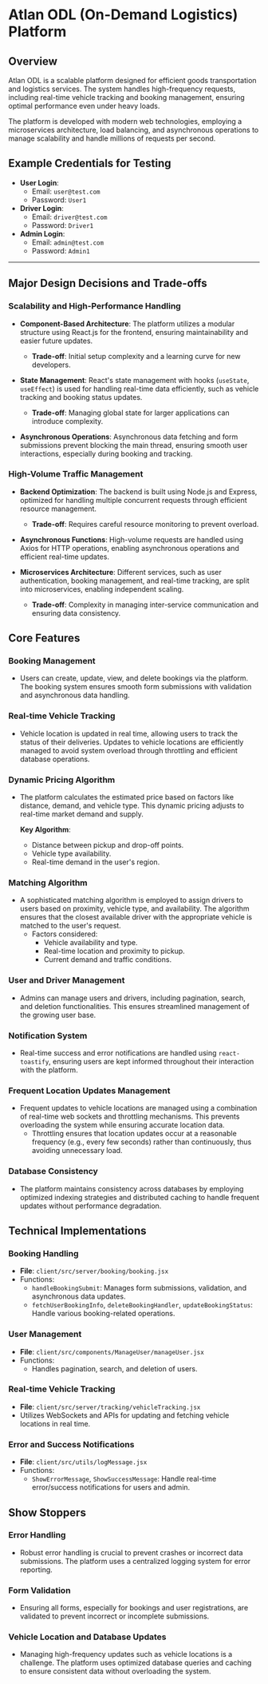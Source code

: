 # Atlan ODL (On-Demand Logistics) Platform

## Overview
Atlan ODL is a scalable platform designed for efficient goods transportation and logistics services. The system handles high-frequency requests, including real-time vehicle tracking and booking management, ensuring optimal performance even under heavy loads. 

The platform is developed with modern web technologies, employing a microservices architecture, load balancing, and asynchronous operations to manage scalability and handle millions of requests per second.

## Example Credentials for Testing

- **User Login**: 
  - Email: `user@test.com`
  - Password: `User1`
- **Driver Login**: 
  - Email: `driver@test.com`
  - Password: `Driver1`
- **Admin Login**: 
  - Email: `admin@test.com`
  - Password: `Admin1`

---
## Major Design Decisions and Trade-offs

### **Scalability and High-Performance Handling**
- **Component-Based Architecture**: 
  The platform utilizes a modular structure using React.js for the frontend, ensuring maintainability and easier future updates.
  - **Trade-off**: Initial setup complexity and a learning curve for new developers.
  
- **State Management**: 
  React's state management with hooks (`useState`, `useEffect`) is used for handling real-time data efficiently, such as vehicle tracking and booking status updates.
  - **Trade-off**: Managing global state for larger applications can introduce complexity.

- **Asynchronous Operations**: 
  Asynchronous data fetching and form submissions prevent blocking the main thread, ensuring smooth user interactions, especially during booking and tracking.

### **High-Volume Traffic Management**
- **Backend Optimization**:
  The backend is built using Node.js and Express, optimized for handling multiple concurrent requests through efficient resource management.
  - **Trade-off**: Requires careful resource monitoring to prevent overload.

- **Asynchronous Functions**: 
  High-volume requests are handled using Axios for HTTP operations, enabling asynchronous operations and efficient real-time updates.
  
- **Microservices Architecture**: 
  Different services, such as user authentication, booking management, and real-time tracking, are split into microservices, enabling independent scaling.
  - **Trade-off**: Complexity in managing inter-service communication and ensuring data consistency.

## Core Features

### **Booking Management**
- Users can create, update, view, and delete bookings via the platform. The booking system ensures smooth form submissions with validation and asynchronous data handling.
  
### **Real-time Vehicle Tracking** 
- Vehicle location is updated in real time, allowing users to track the status of their deliveries. Updates to vehicle locations are efficiently managed to avoid system overload through throttling and efficient database operations.

### **Dynamic Pricing Algorithm** 
- The platform calculates the estimated price based on factors like distance, demand, and vehicle type. This dynamic pricing adjusts to real-time market demand and supply.

  **Key Algorithm**:
  - Distance between pickup and drop-off points.
  - Vehicle type availability.
  - Real-time demand in the user's region.

### **Matching Algorithm**
- A sophisticated matching algorithm is employed to assign drivers to users based on proximity, vehicle type, and availability. The algorithm ensures that the closest available driver with the appropriate vehicle is matched to the user's request.
  - Factors considered: 
    - Vehicle availability and type.
    - Real-time location and proximity to pickup.
    - Current demand and traffic conditions.

### **User and Driver Management**
- Admins can manage users and drivers, including pagination, search, and deletion functionalities. This ensures streamlined management of the growing user base.

### **Notification System**
- Real-time success and error notifications are handled using `react-toastify`, ensuring users are kept informed throughout their interaction with the platform.

### **Frequent Location Updates Management**
- Frequent updates to vehicle locations are managed using a combination of real-time web sockets and throttling mechanisms. This prevents overloading the system while ensuring accurate location data. 
  - Throttling ensures that location updates occur at a reasonable frequency (e.g., every few seconds) rather than continuously, thus avoiding unnecessary load.

### **Database Consistency**
- The platform maintains consistency across databases by employing optimized indexing strategies and distributed caching to handle frequent updates without performance degradation. 

## Technical Implementations

### **Booking Handling**
- **File**: `client/src/server/booking/booking.jsx`
- Functions:
  - `handleBookingSubmit`: Manages form submissions, validation, and asynchronous data updates.
  - `fetchUserBookingInfo`, `deleteBookingHandler`, `updateBookingStatus`: Handle various booking-related operations.

### **User Management**
- **File**: `client/src/components/ManageUser/manageUser.jsx`
- Functions:
  - Handles pagination, search, and deletion of users.

### **Real-time Vehicle Tracking**
- **File**: `client/src/server/tracking/vehicleTracking.jsx`
- Utilizes WebSockets and APIs for updating and fetching vehicle locations in real time.

### **Error and Success Notifications**
- **File**: `client/src/utils/logMessage.jsx`
- Functions:
  - `ShowErrorMessage`, `ShowSuccessMessage`: Handle real-time error/success notifications for users and admin.

## Show Stoppers

### **Error Handling**
- Robust error handling is crucial to prevent crashes or incorrect data submissions. The platform uses a centralized logging system for error reporting.

### **Form Validation**
- Ensuring all forms, especially for bookings and user registrations, are validated to prevent incorrect or incomplete submissions.

### **Vehicle Location and Database Updates**
- Managing high-frequency updates such as vehicle locations is a challenge. The platform uses optimized database queries and caching to ensure consistent data without overloading the system.

